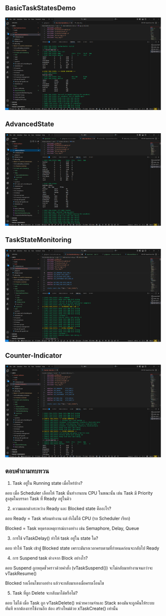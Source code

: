 ## BasicTaskStatesDemo
![alt text](../../img/BasicTaskStatesDemo.png)

## AdvancedState
![alt text](../../img/AdvancedState.png)

## TaskStateMonitoring
![alt text](../../img/TaskStateMonitoring.png)

## Counter-Indicator
![alt text](../../img/Counter-Indicator.png)

## ตอบคำถามทบทวน
1. Task อยู่ใน Running state เมื่อไหร่บ้าง?

ตอบ เมื่อ Scheduler เลือกให้ Task นั้นทำงานบน CPU ในขณะนั้น เช่น Task มี Priority สูงสุดในบรรดา Task ที่ Ready อยู่ในคิว

2. ความแตกต่างระหว่าง Ready และ Blocked state คืออะไร?

ตอบ Ready = Task พร้อมทำงาน แต่ ยังไม่ได้ CPU (รอ Scheduler เรียก)

Blocked = Task หยุดรอเหตุการณ์บางอย่าง เช่น Semaphore, Delay, Queue

3. การใช้ vTaskDelay() ทำให้ task อยู่ใน state ใด?

ตอบ ทำให้ Task เข้าสู่ Blocked state เพราะมันรอเวลาครบตามที่กำหนดก่อนจะกลับไป Ready

4. การ Suspend task ต่างจาก Block อย่างไร?

ตอบ Suspend ถูกหยุดชั่วคราวด้วยคำสั่ง (vTaskSuspend()) จะไม่กลับมาทำงานจนกว่าจะ vTaskResume()

Blocked รอเงื่อนไขบางอย่าง แล้วจะกลับมาเองเมื่อครบเงื่อนไข

5. Task ที่ถูก Delete จะกลับมาได้หรือไม่?

ตอบ ไม่ได้ เมื่อ Task ถูก vTaskDelete() หน่วยความจำและ Stack ของมันจะถูกคืนให้ระบบทันที 
หากต้องการใช้งานอีก ต้อง สร้างใหม่ด้วย xTaskCreate() เท่านั้น